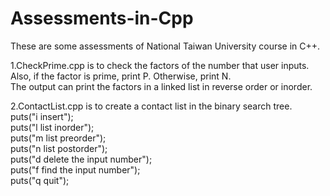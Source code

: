 # Assessments-in-Cpp  
These are some assessments of National Taiwan University course in C++.  

1.CheckPrime.cpp is to check the factors of the number that user inputs. Also, if the factor is prime, print P. Otherwise, print N.  
The output can print the factors in a linked list in reverse order or inorder.  

2.ContactList.cpp is to create a contact list in the binary search tree.  
            puts("i insert");  
           	puts("l list inorder");  
           	puts("m list preorder");  
           	puts("n list postorder");  
           	puts("d delete the input number");  
           	puts("f find the input number");  
           	puts("q quit");  
